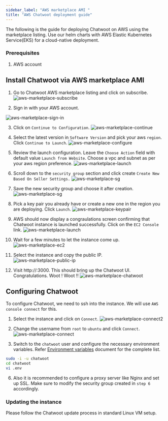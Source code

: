 ```yaml
---
sidebar_label: "AWS marketplace AMI "
title: "AWS Chatwoot deployment guide"
---
```


	 
The following is the guide for deploying Chatwoot on AWS using the marketplace listing. Use our helm charts with AWS Elastic Kubernetes Service(EKS) for a cloud-native deployment.

### Prerequisites
1. AWS account

## Install Chatwoot via AWS marketplace AMI

1. Go to Chatwoot AWS marketplace listing and click on subscribe.
![aws-marketplace-subscribe](./images/awsmp-01-subscribe.png)

2. Sign in with your AWS account.

![aws-marketplace-sign-in](./images/awsmp-02-signin.png)

3. Click on `Continue to Configuration`.
![aws-marketplace-continue](./images/awsmp-03-continue.png)

4. Select the latest version in `Software Version` and pick your aws `region`. Click `Continue to Launch`.
![aws-marketplace-configure](./images/awsmp-04-configure.png)

5. Review the launch configuration. Leave the `Choose Action` field with default value `Launch from Website`. Choose a vpc and subnet as per your aws region preference.
![aws-marketplace-launch](./images/awsmp-05-launch.png)

6. Scroll down to the `security group` section and click create `Create New Based On Seller Settings.`
![aws-marketplace-sg](./images/awsmp-06-sg.png)

7. Save the new security group and choose it after creation.
![aws-marketplace-sg](./images/awsmp-07-sg.png)

8. Pick a key pair you already have or create a new one in the region you are deploying. Click `Launch`.
![aws-marketplace-keypair](./images/awsmp-08-keypair.png)

9. AWS should now display a congraulations screen confirming that Chatwoot instance is launched successfully. Click on the `EC2 Console` link.
![aws-marketplace-launch](./images/awsmp-09-launch.png)

10. Wait for a few minutes to let the instance come up.
![aws-marketplace-ec2](./images/awsmp-10-ec2.png)

11. Select the instance and copy the public IP.
![aws-marketplace-public-ip](./images/awsmp-11-public-ip.png)

11. Visit http://<your-public-ip>:3000. This should bring up the Chatwoot UI.  Congratulations. Woot ! Woot !!
![aws-marketplace-chatwoot](./images/awsmp-12-chatwoot.png)

## Configuring Chatwoot

To configure Chatwoot, we need to ssh into the instance. We will use `AWS console connect` for this.

1. Select the instance and click on `Connect`.
![aws-marketplace-connect2](./images/awsmp-13-connect.png)

2. Change the username from `root` to `ubuntu` and click `Connect`.
![aws-marketplace-connect](./images/awsmp-14-connect.png)

3. Switch to the `chatwoot` user and configure the necessary environment variables. Refer [Environment variables](https://www.chatwoot.com/docs/self-hosted/configuration/environment-variables) document for the complete list.
```bash
sudo -i -u chatwoot
cd chatwoot
vi .env
```

6. Also it is recommended to configure a proxy server like Nginx and set up SSL. Make sure to modify the security group created in `step 6` accordingly.

### Updating the instance
Please follow the Chatwoot update process in standard Linux VM setup.
